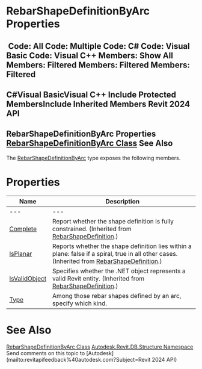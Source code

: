 # RebarShapeDefinitionByArc Properties

﻿
 Code: All Code: Multiple Code: C# Code: Visual Basic Code: Visual C++  Members: Show All Members: Filtered Members: Filtered Members: Filtered   
---  
C#Visual BasicVisual C++
Include Protected MembersInclude Inherited Members
Revit 2024 API  
---  
RebarShapeDefinitionByArc Properties  
[RebarShapeDefinitionByArc Class](a92742a5-9781-3691-ec78-5b318fbf5ad3.md "RebarShapeDefinitionByArc Class") See Also  
---  
The [RebarShapeDefinitionByArc](a92742a5-9781-3691-ec78-5b318fbf5ad3.md "RebarShapeDefinitionByArc Class") type exposes the following members.
# Properties
| Name | Description |
| --- | --- |
| --- | --- | --- |
| [Complete](570cadd6-28ca-7828-dd6a-0e4bcb53256a.md "Complete Property") | Report whether the shape definition is fully constrained.  (Inherited from [RebarShapeDefinition](bb1f59be-c95e-a45b-8d2b-8121df179676.md "RebarShapeDefinition Class").) |
| [IsPlanar](a401ad32-ed12-66d3-2f50-09039d112c25.md "IsPlanar Property") | Reports whether the shape definition lies within a plane: false if a spiral, true in all other cases.  (Inherited from [RebarShapeDefinition](bb1f59be-c95e-a45b-8d2b-8121df179676.md "RebarShapeDefinition Class").) |
| [IsValidObject](47e5ab9c-5b4a-fc69-6745-89b296cc0900.md "IsValidObject Property") | Specifies whether the .NET object represents a valid Revit entity.  (Inherited from [RebarShapeDefinition](bb1f59be-c95e-a45b-8d2b-8121df179676.md "RebarShapeDefinition Class").) |
| [Type](55d48817-1a60-05eb-dfeb-d053ac80328e.md "Type Property") | Among those rebar shapes defined by an arc, specify which kind. |

# See Also
[RebarShapeDefinitionByArc Class](a92742a5-9781-3691-ec78-5b318fbf5ad3.md "RebarShapeDefinitionByArc Class")
[Autodesk.Revit.DB.Structure Namespace](d586b341-f687-9d90-e96d-255806b7d4fc.md "Autodesk.Revit.DB.Structure Namespace")
Send comments on this topic to [Autodesk](mailto:revitapifeedback%40autodesk.com?Subject=Revit 2024 API)